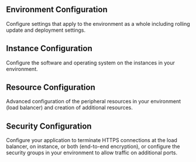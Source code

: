 ## Environment Configuration
Configure settings that apply to the environment as a whole including rolling update and deployment settings.

## Instance Configuration
Configure the software and operating system on the instances in your environment.

## Resource Configuration
Advanced configuration of the peripheral resources in your environment (load balancer) and creation of additional resources.

## Security Configuration
Configure your application to terminate HTTPS connections at the load balancer, on instance, or both (end-to-end encryption), or configure the security groups in your environment to allow traffic on additional ports.